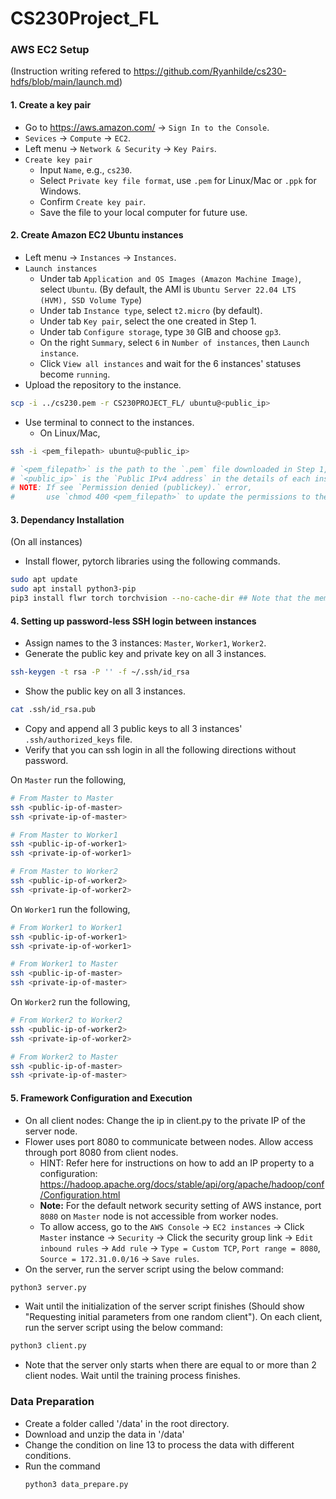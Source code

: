 # CS230Project_FL

### AWS EC2 Setup
(Instruction writing refered to https://github.com/Ryanhilde/cs230-hdfs/blob/main/launch.md)
#### 1. Create a key pair
 - Go to https://aws.amazon.com/ -> `Sign In to the Console`.
 - `Sevices` -> `Compute` -> `EC2`.
 - Left menu -> `Network & Security` -> `Key Pairs`.
 - `Create key pair`
   - Input `Name`, e.g., `cs230`.
   - Select `Private key file format`, use `.pem` for Linux/Mac or `.ppk` for Windows.
   - Confirm `Create key pair`.
   - Save the file to your local computer for future use.

#### 2. Create Amazon EC2 Ubuntu instances
 - Left menu -> `Instances` -> `Instances`.
 - `Launch instances`
   - Under tab `Application and OS Images (Amazon Machine Image)`, select `Ubuntu`. (By default, the AMI is `Ubuntu Server 22.04 LTS (HVM), SSD Volume Type`)
   - Under tab `Instance type`, select `t2.micro` (by default).
   - Under tab `Key pair`, select the one created in Step 1.
   - Under tab `Configure storage`, type `30` GIB and choose `gp3`.
   - On the right `Summary`, select `6` in `Number of instances`, then `Launch instance`.
   - Click `View all instances` and wait for the 6 instances' statuses become `running`.
 - Upload the repository to the instance.
 ```bash
scp -i ../cs230.pem -r CS230PROJECT_FL/ ubuntu@<public_ip>
 ```
 - Use terminal to connect to the instances.
   - On Linux/Mac, 
```bash
ssh -i <pem_filepath> ubuntu@<public_ip>

# `<pem_filepath>` is the path to the `.pem` file downloaded in Step 1, 
# `<public_ip>` is the `Public IPv4 address` in the details of each instance.
# NOTE: If see `Permission denied (publickey).` error, 
#       use `chmod 400 <pem_filepath>` to update the permissions to the `.pem` file.
```

#### 3. Dependancy Installation
(On all instances)
 - Install flower, pytorch libraries using the following commands.
```bash
sudo apt update
sudo apt install python3-pip
pip3 install flwr torch torchvision --no-cache-dir ## Note that the memory on instances are too small, we need to add --no-cache-dir flag
```


#### 4. Setting up password-less SSH login between instances
 - Assign names to the 3 instances: `Master`, `Worker1`, `Worker2`.
 - Generate the public key and private key on all 3 instances.
```bash
ssh-keygen -t rsa -P '' -f ~/.ssh/id_rsa
```
 - Show the public key on all 3 instances.
```bash
cat .ssh/id_rsa.pub
```
 - Copy and append all 3 public keys to all 3 instances' `.ssh/authorized_keys` file.
 - Verify that you can ssh login in all the following directions without password.

On `Master` run the following,
```bash
# From Master to Master
ssh <public-ip-of-master>
ssh <private-ip-of-master>

# From Master to Worker1
ssh <public-ip-of-worker1>
ssh <private-ip-of-worker1>

# From Master to Worker2
ssh <public-ip-of-worker2>
ssh <private-ip-of-worker2>
```
On `Worker1` run the following,
```bash
# From Worker1 to Worker1
ssh <public-ip-of-worker1>
ssh <private-ip-of-worker1>

# From Worker1 to Master
ssh <public-ip-of-master>
ssh <private-ip-of-master>
```
On `Worker2` run the following,
```bash
# From Worker2 to Worker2
ssh <public-ip-of-worker2>
ssh <private-ip-of-worker2>

# From Worker2 to Master
ssh <public-ip-of-master>
ssh <private-ip-of-master>
```

#### 5. Framework Configuration and Execution
 - On all client nodes: Change the ip in client.py to the private IP of the server node.
 - Flower uses port 8080 to communicate between nodes. Allow access through port 8080 from client nodes.
    - HINT: Refer here for instructions on how to add an IP property to a configuration: https://hadoop.apache.org/docs/stable/api/org/apache/hadoop/conf/Configuration.html 
    - **Note:** For the default network security setting of AWS instance, port `8080` on `Master` node is not accessible from worker nodes. 
    - To allow access, go to the `AWS Console` -> `EC2 instances` -> Click `Master` instance -> `Security` -> Click the security group link -> `Edit inbound rules` -> `Add rule` -> `Type = Custom TCP`, `Port range = 8080`, `Source = 172.31.0.0/16` -> `Save rules`.
 - On the server, run the server script using the below command:
 ```bash
python3 server.py
```
 - Wait until the initialization of the server script finishes (Should show "Requesting initial parameters from one random client"). On each client, run the server script using the below command:
 ```bash
python3 client.py
```
- Note that the server only starts when there are equal to or more than 2 client nodes. Wait until the training process finishes.

### Data Preparation
- Create a folder called '/data' in the root directory.
- Download and unzip the data in '/data'
- Change the condition on line 13 to process the data with different conditions.
- Run the command
  ```
  python3 data_prepare.py
  ```
